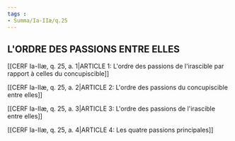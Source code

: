 ```yaml
---
tags : 
- Summa/Ia-IIæ/q.25
---
```


## L'ORDRE DES PASSIONS ENTRE ELLES

[[CERF Ia-IIæ, q. 25, a. 1|ARTICLE 1: L'ordre des passions de l'irascible par rapport à celles du concupiscible]]

[[CERF Ia-IIæ, q. 25, a. 2|ARTICLE 2: L'ordre des passions du concupiscible entre elles]]

[[CERF Ia-IIæ, q. 25, a. 3|ARTICLE 3: L'ordre des passions de l'irascible entre elles]]

[[CERF Ia-IIæ, q. 25, a. 4|ARTICLE 4: Les quatre passions principales]]

